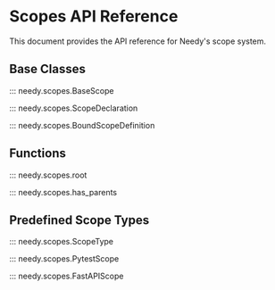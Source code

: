 # Scopes API Reference

This document provides the API reference for Needy's scope system.

## Base Classes

::: needy.scopes.BaseScope

::: needy.scopes.ScopeDeclaration

::: needy.scopes.BoundScopeDefinition

## Functions

::: needy.scopes.root

::: needy.scopes.has_parents

## Predefined Scope Types

::: needy.scopes.ScopeType

::: needy.scopes.PytestScope

::: needy.scopes.FastAPIScope 